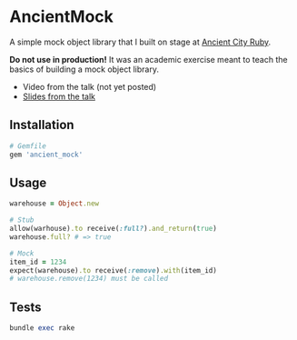 # AncientMock

A simple mock object library that I built on stage at [Ancient City
Ruby](http://ancientcityruby.com).

**Do not use in production!** It was an academic exercise meant to teach
the basics of building a mock object library.

* Video from the talk (not yet posted)
* [Slides from the talk](https://docs.google.com/presentation/d/1laaQYHFyzcTJzlB9qMmEHyoHIB-S93p9B4L8SbbhoTw/edit#slide=id.p)

## Installation

```ruby
# Gemfile
gem 'ancient_mock'
```

## Usage

```ruby
warehouse = Object.new

# Stub
allow(warhouse).to receive(:full?).and_return(true)
warehouse.full? # => true

# Mock
item_id = 1234
expect(warehouse).to receive(:remove).with(item_id)
# warehouse.remove(1234) must be called
```

## Tests

```ruby
bundle exec rake
```
